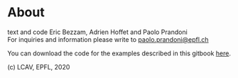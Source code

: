 # About

text and code Eric Bezzam, Adrien Hoffet and Paolo Prandoni  
For inquiries and information please write to paolo.prandoni@epfl.ch

You can download the code for the examples described in this gitbook [here](https://github.com/LCAV/mooc-hwlab/blob/master/scripts/hwlab.zip).

\(c\) LCAV, EPFL, 2020

